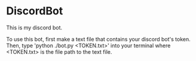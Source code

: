# DiscordBot

This is my discord bot.

To use this bot, first make a text file that contains your discord bot's token.
Then, type 'python ./bot.py <TOKEN.txt>' into your terminal where <TOKEN.txt> is the file path to the text file.

